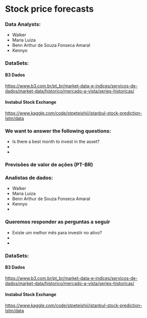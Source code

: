 # Stock price forecasts

### Data Analysts:
- Walker
- Maria Luiza
- Benn Arthur de Souza Fonseca Amaral
- Kennyo

### DataSets:

#### B3 Dados
https://www.b3.com.br/pt_br/market-data-e-indices/servicos-de-dados/market-data/historico/mercado-a-vista/series-historicas/
#### Instabul Stock Exchange
https://www.kaggle.com/code/stpeteishii/istanbul-stock-prediction-lstm/data


### We want to answer the following questions:
 - Is there a best month to invest in the asset?
 - 
 - 

### Previsões de valor de ações (PT-BR)

### Analistas de dados:
- Walker
- Maria Luiza
- Benn Arthur de Souza Fonseca Amaral
- Kennyo
- 
### Queremos responder as perguntas a seguir
 - Existe um melhor mês para investir no ativo?
 - 
 - 

### DataSets:

#### B3 Dados
https://www.b3.com.br/pt_br/market-data-e-indices/servicos-de-dados/market-data/historico/mercado-a-vista/series-historicas/
#### Instabul Stock Exchange
https://www.kaggle.com/code/stpeteishii/istanbul-stock-prediction-lstm/data
